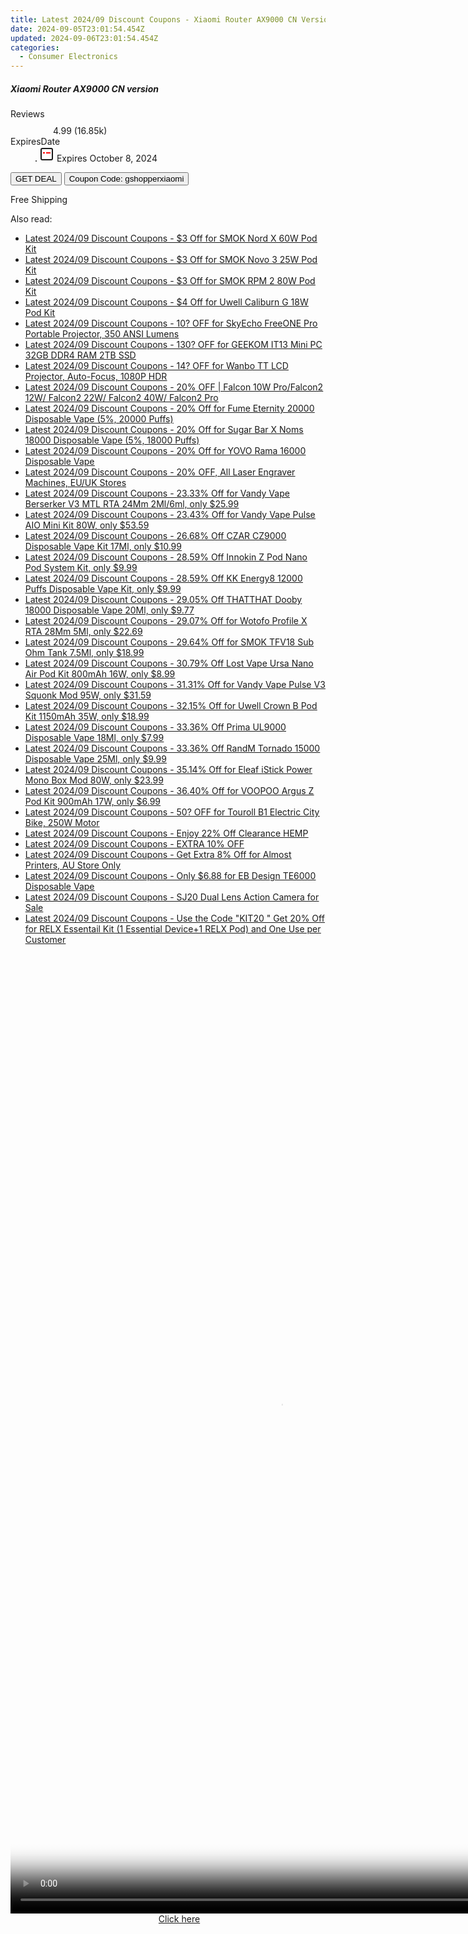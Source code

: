 ```yaml
---
title: Latest 2024/09 Discount Coupons - Xiaomi Router AX9000 CN Version
date: 2024-09-05T23:01:54.454Z
updated: 2024-09-06T23:01:54.454Z
categories:
  - Consumer Electronics
---
```



<div class="max-w-4xl mx-auto grid grid-cols-1 lg:max-w-5xl lg:gap-x-20 lg:grid-cols-2">
  <div class="relative p-3 col-start-1 row-start-1 flex flex-col-reverse rounded-lg bg-gradient-to-t from-black/75 via-black/0 sm:bg-none sm:row-start-2 sm:p-0 lg:row-start-1">
    <h5 class="mt-1 text-lg font-semibold text-white sm:text-slate-900 md:text-2xl dark:sm:text-white">Xiaomi Router AX9000 CN version</h5>
  </div>
  
  <div class="col-start-1 col-end-3 row-start-1 grid gap-4 sm:mb-6 sm:grid-cols-4 lg:col-start-2 lg:row-span-6 lg:row-end-6 lg:mb-0 lg:gap-6">
    
  </div>
  <dl class="row-start-2 mt-4 flex items-center text-xs font-medium sm:row-start-3 sm:mt-1 md:mt-2.5 lg:row-start-2">
    <dt class="sr-only">Reviews</dt>
    <dd class="flex items-center text-indigo-600 dark:text-indigo-400">
      <svg width="24" height="24" fill="none" aria-hidden="true" class="mr-1 stroke-current dark:stroke-indigo-500">
        <path d="m12 5 2 5h5l-4 4 2.103 5L12 16l-5.103 3L9 14l-4-4h5l2-5Z" stroke-width="2" stroke-linecap="round" stroke-linejoin="round" />
      </svg>
      <span>4.99 <span class="font-normal text-slate-400">(16.85k)</span></span>
    </dd>
    <dt class="sr-only">ExpiresDate</dt>
    <dd class="flex items-center">
      <svg width="2" height="2" aria-hidden="true" fill="currentColor" class="mx-3 text-slate-300">
        <circle cx="1" cy="1" r="1" />
      </svg>
      <svg width="24" height="24" viewBox="0 0 24 24" fill="none" stroke="currentColor" stroke-width="2">
        <rect x="3" y="3" width="18" height="18" rx="2" fill="#fff" />
        <path d="M6 10L18 10" stroke="red" stroke-width="2" fill="none" />
        <path d="M10 6L10 18" stroke="#fff" stroke-width="2" fill="none" />
      </svg>
      Expires October 8, 2024    </dd>
  </dl>
  <div class="col-start-1 row-start-3 mt-4 self-center sm:col-start-2 sm:row-span-2 sm:row-start-2 sm:mt-0 lg:col-start-1 lg:row-start-3 lg:row-end-4 lg:mt-6">
    <button type="button" onClick="javascript:window.open(decodeURIComponent('https%3A%2F%2Fwww.shareasale.com%2Fu.cfm%3Fd%3D1118026%26m%3D97331%26u%3D4338022'), '_blank');void(0);" class="rounded-lg bg-red-600 px-3 py-2 text-sm font-medium leading-6 text-white">GET DEAL</button>
    <button type="button" onClick="javascript:window.open(decodeURIComponent('https%3A%2F%2Fwww.shareasale.com%2Fu.cfm%3Fd%3D1118026%26m%3D97331%26u%3D4338022'), '_blank');void(0);" class="border-dashed border-2 border-indigo-600 bg-green-100 text-sm leading-6 font-medium py-2 px-3 rounded-lg">Coupon Code: gshopperxiaomi</button>
  </div>
  <p class="col-start-1 mt-4 text-sm leading-6 sm:col-span-2 lg:col-span-1 lg:row-start-4 lg:mt-6 dark:text-slate-400">
    Free Shipping 
  </p>
</div>
<span class="atpl-alsoreadstyle">Also read:</span>
<div><ul>
<li><a href="https://coupons.techidaily.com/coupon-1108615-share-59344-sale/"><u>Latest 2024/09 Discount Coupons - $3 Off for SMOK Nord X 60W Pod Kit</u></a></li>
<li><a href="https://coupons.techidaily.com/coupon-1108192-share-59344-sale/"><u>Latest 2024/09 Discount Coupons - $3 Off for SMOK Novo 3 25W Pod Kit</u></a></li>
<li><a href="https://coupons.techidaily.com/coupon-1108616-share-59344-sale/"><u>Latest 2024/09 Discount Coupons - $3 Off for SMOK RPM 2 80W Pod Kit</u></a></li>
<li><a href="https://coupons.techidaily.com/coupon-1108193-share-59344-sale/"><u>Latest 2024/09 Discount Coupons - $4 Off for Uwell Caliburn G 18W Pod Kit</u></a></li>
<li><a href="https://coupons.techidaily.com/coupon-1112811-share-77450-sale/"><u>Latest 2024/09 Discount Coupons - 10? OFF for SkyEcho FreeONE Pro Portable Projector, 350 ANSI Lumens</u></a></li>
<li><a href="https://coupons.techidaily.com/coupon-1112842-share-77450-sale/"><u>Latest 2024/09 Discount Coupons - 130? OFF for GEEKOM IT13 Mini PC 32GB DDR4 RAM 2TB SSD</u></a></li>
<li><a href="https://coupons.techidaily.com/coupon-1112828-share-77450-sale/"><u>Latest 2024/09 Discount Coupons - 14? OFF for Wanbo TT LCD Projector, Auto-Focus, 1080P HDR</u></a></li>
<li><a href="https://coupons.techidaily.com/coupon-1105784-share-150021-sale/"><u>Latest 2024/09 Discount Coupons - 20% OFF | Falcon 10W Pro/Falcon2 12W/ Falcon2 22W/ Falcon2 40W/ Falcon2 Pro</u></a></li>
<li><a href="https://coupons.techidaily.com/coupon-1112238-share-59344-sale/"><u>Latest 2024/09 Discount Coupons - 20% Off for Fume Eternity 20000 Disposable Vape (5%, 20000 Puffs)</u></a></li>
<li><a href="https://coupons.techidaily.com/coupon-1112241-share-59344-sale/"><u>Latest 2024/09 Discount Coupons - 20% Off for Sugar Bar X Noms 18000 Disposable Vape (5%, 18000 Puffs)</u></a></li>
<li><a href="https://coupons.techidaily.com/coupon-1112235-share-59344-sale/"><u>Latest 2024/09 Discount Coupons - 20% Off for YOVO Rama 16000 Disposable Vape</u></a></li>
<li><a href="https://coupons.techidaily.com/coupon-1112553-share-150021-sale/"><u>Latest 2024/09 Discount Coupons - 20% OFF, All Laser Engraver Machines, EU/UK Stores</u></a></li>
<li><a href="https://coupons.techidaily.com/coupon-893727-share-90958-sale/"><u>Latest 2024/09 Discount Coupons - 23.33% Off for Vandy Vape Berserker V3 MTL RTA 24Mm 2Ml/6ml, only $25.99</u></a></li>
<li><a href="https://coupons.techidaily.com/coupon-977683-share-90958-sale/"><u>Latest 2024/09 Discount Coupons - 23.43% Off for Vandy Vape Pulse AIO Mini Kit 80W, only $53.59</u></a></li>
<li><a href="https://coupons.techidaily.com/coupon-1068827-share-90958-sale/"><u>Latest 2024/09 Discount Coupons - 26.68% Off CZAR CZ9000 Disposable Vape Kit 17Ml, only $10.99</u></a></li>
<li><a href="https://coupons.techidaily.com/coupon-1112750-share-90958-sale/"><u>Latest 2024/09 Discount Coupons - 28.59% Off Innokin Z Pod Nano Pod System Kit, only $9.99</u></a></li>
<li><a href="https://coupons.techidaily.com/coupon-1056479-share-90958-sale/"><u>Latest 2024/09 Discount Coupons - 28.59% Off KK Energy8 12000 Puffs Disposable Vape Kit, only $9.99</u></a></li>
<li><a href="https://coupons.techidaily.com/coupon-1112223-share-90958-sale/"><u>Latest 2024/09 Discount Coupons - 29.05% Off THATTHAT Dooby 18000 Disposable Vape 20Ml, only $9.77</u></a></li>
<li><a href="https://coupons.techidaily.com/coupon-940435-share-90958-sale/"><u>Latest 2024/09 Discount Coupons - 29.07% Off for Wotofo Profile X RTA 28Mm 5Ml, only $22.69</u></a></li>
<li><a href="https://coupons.techidaily.com/coupon-737597-share-90958-sale/"><u>Latest 2024/09 Discount Coupons - 29.64% Off for SMOK TFV18 Sub Ohm Tank 7.5Ml, only $18.99</u></a></li>
<li><a href="https://coupons.techidaily.com/coupon-1062195-share-90958-sale/"><u>Latest 2024/09 Discount Coupons - 30.79% Off Lost Vape Ursa Nano Air Pod Kit 800mAh 16W, only $8.99</u></a></li>
<li><a href="https://coupons.techidaily.com/coupon-1024526-share-90958-sale/"><u>Latest 2024/09 Discount Coupons - 31.31% Off for Vandy Vape Pulse V3 Squonk Mod 95W, only $31.59</u></a></li>
<li><a href="https://coupons.techidaily.com/coupon-1033810-share-90958-sale/"><u>Latest 2024/09 Discount Coupons - 32.15% Off for Uwell Crown B Pod Kit 1150mAh 35W, only $18.99</u></a></li>
<li><a href="https://coupons.techidaily.com/coupon-1089791-share-90958-sale/"><u>Latest 2024/09 Discount Coupons - 33.36% Off Prima UL9000 Disposable Vape 18Ml, only $7.99</u></a></li>
<li><a href="https://coupons.techidaily.com/coupon-1108207-share-90958-sale/"><u>Latest 2024/09 Discount Coupons - 33.36% Off RandM Tornado 15000 Disposable Vape 25Ml, only $9.99</u></a></li>
<li><a href="https://coupons.techidaily.com/coupon-989424-share-90958-sale/"><u>Latest 2024/09 Discount Coupons - 35.14% Off for Eleaf iStick Power Mono Box Mod 80W, only $23.99</u></a></li>
<li><a href="https://coupons.techidaily.com/coupon-975170-share-90958-sale/"><u>Latest 2024/09 Discount Coupons - 36.40% Off for VOOPOO Argus Z Pod Kit 900mAh 17W, only $6.99</u></a></li>
<li><a href="https://coupons.techidaily.com/coupon-1112328-share-77450-sale/"><u>Latest 2024/09 Discount Coupons - 50? OFF for Touroll B1 Electric City Bike, 250W Motor</u></a></li>
<li><a href="https://coupons.techidaily.com/coupon-1108382-share-90958-sale/"><u>Latest 2024/09 Discount Coupons - Enjoy 22% Off Clearance HEMP</u></a></li>
<li><a href="https://coupons.techidaily.com/coupon-1112261-share-152651-sale/"><u>Latest 2024/09 Discount Coupons - EXTRA 10% OFF</u></a></li>
<li><a href="https://coupons.techidaily.com/coupon-1097677-share-124834-sale/"><u>Latest 2024/09 Discount Coupons - Get Extra 8% Off for Almost Printers, AU Store Only</u></a></li>
<li><a href="https://coupons.techidaily.com/coupon-1112221-share-59344-sale/"><u>Latest 2024/09 Discount Coupons - Only $6.88 for EB Design TE6000 Disposable Vape</u></a></li>
<li><a href="https://coupons.techidaily.com/coupon-1106871-share-138391-sale/"><u>Latest 2024/09 Discount Coupons - SJ20 Dual Lens Action Camera for Sale</u></a></li>
<li><a href="https://coupons.techidaily.com/coupon-1108398-share-92020-sale/"><u>Latest 2024/09 Discount Coupons - Use the Code "KIT20 " Get 20% Off for RELX Essentail Kit (1 Essential Device+1 RELX Pod) and One Use per Customer</u></a></li>
</ul></div>

<ins class="adsbygoogle"
      style="display:block"
      data-ad-client="ca-pub-7571918770474297"
      data-ad-slot="8358498916"
      data-ad-format="auto"
      data-full-width-responsive="true"></ins>
<!-- affiliate ads begin -->
<span id="1424527">
					<video width="864" height="1536" style="cursor:pointer"
           poster="//a.impactradius-go.com/display-clicktoplayimage/1424527.png"
           onclick="if(!this.playClicked){this.play();this.setAttribute('controls',true);this.playClicked=true;}">
	   <source src="//a.impactradius-go.com/display-ad/16446-1424527">
	   <img src="//a.impactradius-go.com/display-clicktoplayimage/1424527.png" style="border: none; height: 100%; width: 100%; object-fit: contain">
	</video>
	<div style="width:540px;text-align:center"><a href="javascript:window.open(decodeURIComponent('https%3A%2F%2Flaganoo.pxf.io%2Fc%2F5597632%2F1424527%2F16446'), '_blank');void(0);">Click here</a></div>
</span>
<img height="0" width="0" src="https://imp.pxf.io/i/5597632/1424527/16446" style="position:absolute;visibility:hidden;" border="0" />
<!-- affiliate ads end -->